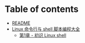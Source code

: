 # Table of contents

* [README](README.md)
* [Linux 命令行与 shell 脚本编程大全](linux-command-line-shell-scripting-bible/README.md)
  * [第1章 - 初识 Linux shell](linux-command-line-shell-scripting-bible/linux-shell-intro.md)
